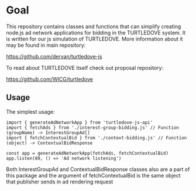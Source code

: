 # Goal
This repository contains classes and functions that can simplify creating  node.js ad network applications for bidding in the TURTLEDOVE system. It is written for our js simulation of TURTLEDOVE. More information about it may be found in main repository:

https://github.com/dervan/turtledove-js


To read about TURTLEDOVE itself check out proposal repository:

https://github.com/WICG/turtledove

## Usage
The simplest usage:

```
import { generateAdNetworkApp } from 'turtledove-js-api'
import { fetchAds } from './interest-group-bidding.js' // Function (groupName) -> InterestGroupAd[]
import { fetchContextualBid } from './context-bidding.js' // Function (object) -> ContextualBidResponse

const app = generateAdNetworkApp(fetchAds, fetchContextualBid)
app.listen(80, () => 'Ad network listening')
```

Both InterestGroupAd and ContextualBidResponse classes also are a part of this package and the argument of fetchContextualBid is the same object that publisher sends in ad rendering request
